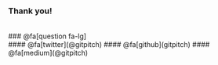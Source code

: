 ### Thank you!
<br>
### @fa[question fa-lg]
<br>
#### @fa[twitter](@gitpitch)
#### @fa[github](gitpitch) 
#### @fa[medium](@gitpitch) 

